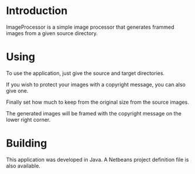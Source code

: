 # Introduction

ImageProcessor is a simple image processor that generates frammed images from a given source directory.

# Using

To use the application, just give the source and target directories.

If you wish to protect your images with a copyright message, you can also give one.

Finally set how much to keep from the original size from the source images.

The generated images will be framed with the copyright message on the lower right corner.

# Building

This application was developed in Java. A Netbeans project definition file is also available.